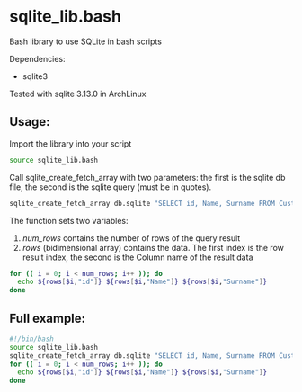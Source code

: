 # sqlite_lib.bash
Bash library to use SQLite in bash scripts

Dependencies: 
  - sqlite3
  
Tested with sqlite 3.13.0 in ArchLinux

## Usage:
Import the library into your script
``` bash
source sqlite_lib.bash
```
Call sqlite_create_fetch_array with two parameters: the first is the sqlite db file, the second is the sqlite query (must be in quotes). 
``` bash
sqlite_create_fetch_array db.sqlite "SELECT id, Name, Surname FROM Customers"
```
The function sets two variables: 
  1. *num_rows* contains the number of rows of the query result
  2. *rows* (bidimensional array) contains the data. The first index is the row result index, the second is the Column name of the result data
``` bash
for (( i = 0; i < num_rows; i++ )); do
  echo ${rows[$i,"id"]} ${rows[$i,"Name"]} ${rows[$i,"Surname"]} 
done
```
## Full example:
``` bash
#!/bin/bash
source sqlite_lib.bash
sqlite_create_fetch_array db.sqlite "SELECT id, Name, Surname FROM Customers"
for (( i = 0; i < num_rows; i++ )); do
  echo ${rows[$i,"id"]} ${rows[$i,"Name"]} ${rows[$i,"Surname"]} 
done
```
